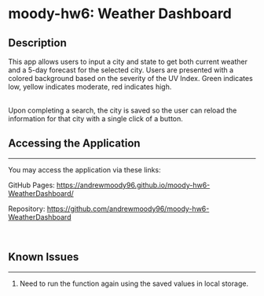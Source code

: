 # moody-hw6: Weather Dashboard

## Description
This app allows users to input a city and state to get both current weather and a 5-day forecast for the selected city. Users are presented with a colored background based on the severity of the UV Index. Green indicates low, yellow indicates moderate, red indicates high.

<br>
Upon completing a search, the city is saved so the user can reload the information for that city with a single click of a button. 

<br>


## Accessing the Application
---
You may access the application via these links:
<br>

GitHub Pages: https://andrewmoody96.github.io/moody-hw6-WeatherDashboard/
<br>

Repository: https://github.com/andrewmoody96/moody-hw6-WeatherDashboard 

<br>

## Known Issues
---
1. Need to run the function again using the saved values in local storage.
